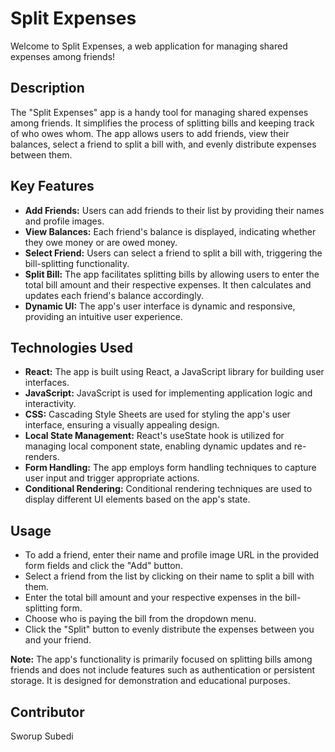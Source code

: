 # Split Expenses

Welcome to Split Expenses, a web application for managing shared expenses among friends!

## Description

The "Split Expenses" app is a handy tool for managing shared expenses among friends. It simplifies the process of splitting bills and keeping track of who owes whom. The app allows users to add friends, view their balances, select a friend to split a bill with, and evenly distribute expenses between them.

## Key Features

- **Add Friends:** Users can add friends to their list by providing their names and profile images.
- **View Balances:** Each friend's balance is displayed, indicating whether they owe money or are owed money.
- **Select Friend:** Users can select a friend to split a bill with, triggering the bill-splitting functionality.
- **Split Bill:** The app facilitates splitting bills by allowing users to enter the total bill amount and their respective expenses. It then calculates and updates each friend's balance accordingly.
- **Dynamic UI:** The app's user interface is dynamic and responsive, providing an intuitive user experience.

## Technologies Used

- **React:** The app is built using React, a JavaScript library for building user interfaces.
- **JavaScript:** JavaScript is used for implementing application logic and interactivity.
- **CSS:** Cascading Style Sheets are used for styling the app's user interface, ensuring a visually appealing design.
- **Local State Management:** React's useState hook is utilized for managing local component state, enabling dynamic updates and re-renders.
- **Form Handling:** The app employs form handling techniques to capture user input and trigger appropriate actions.
- **Conditional Rendering:** Conditional rendering techniques are used to display different UI elements based on the app's state.

## Usage

- To add a friend, enter their name and profile image URL in the provided form fields and click the "Add" button.
- Select a friend from the list by clicking on their name to split a bill with them.
- Enter the total bill amount and your respective expenses in the bill-splitting form.
- Choose who is paying the bill from the dropdown menu.
- Click the "Split" button to evenly distribute the expenses between you and your friend.

**Note:** The app's functionality is primarily focused on splitting bills among friends and does not include features such as authentication or persistent storage. It is designed for demonstration and educational purposes.


## Contributor
Sworup Subedi
